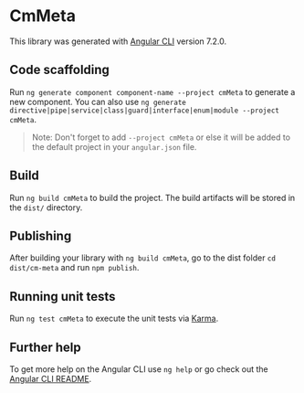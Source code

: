# CmMeta

This library was generated with [Angular CLI](https://github.com/angular/angular-cli) version 7.2.0.

## Code scaffolding

Run `ng generate component component-name --project cmMeta` to generate a new component. You can also use `ng generate directive|pipe|service|class|guard|interface|enum|module --project cmMeta`.
> Note: Don't forget to add `--project cmMeta` or else it will be added to the default project in your `angular.json` file. 

## Build

Run `ng build cmMeta` to build the project. The build artifacts will be stored in the `dist/` directory.

## Publishing

After building your library with `ng build cmMeta`, go to the dist folder `cd dist/cm-meta` and run `npm publish`.

## Running unit tests

Run `ng test cmMeta` to execute the unit tests via [Karma](https://karma-runner.github.io).

## Further help

To get more help on the Angular CLI use `ng help` or go check out the [Angular CLI README](https://github.com/angular/angular-cli/blob/master/README.md).
